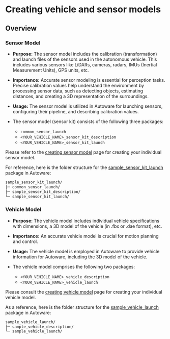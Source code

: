 # Creating vehicle and sensor models

## Overview

### Sensor Model

- **Purpose:** The sensor model includes the calibration (transformation) and launch files of the
  sensors used in the autonomous vehicle.
  This includes various sensors like LiDARs, cameras,
  radars, IMUs (Inertial Measurement Units), GPS units, etc.

- **Importance:** Accurate sensor modeling is essential for perception tasks.
  Precise calibration values help understand the environment by processing sensor data,
  such as detecting objects, estimating distances,
  and creating a 3D representation of the surroundings.

- **Usage:** The sensor model is utilized in Autoware for launching sensors,
  configuring their pipeline, and describing calibration values.

- The sensor model (sensor kit) consists of the following three packages:
  - `common_sensor_launch`
  - `<YOUR_VEHICLE_NAME>_sensor_kit_description`
  - `<YOUR_VEHICLE_NAME>_sensor_kit_launch`

Please refer to the [creating sensor model](./creating-sensor-model) page
for creating your individual sensor model.

For reference,
here is the folder structure for the [sample_sensor_kit_launch](https://github.com/autowarefoundation/sample_sensor_kit_launch) package in Autoware:

```diff
sample_sensor_kit_launch/
├─ common_sensor_launch/
├─ sample_sensor_kit_description/
└─ sample_sensor_kit_launch/
```

### Vehicle Model

- **Purpose:** The vehicle model includes individual vehicle specifications with dimensions,
  a 3D model of the vehicle (in .fbx or .dae format), etc.

- **Importance:** An accurate vehicle model is crucial for motion planning and control.

- **Usage:** The vehicle model is employed in Autoware to provide vehicle information for Autoware,
  including the 3D model of the vehicle.

- The vehicle model comprises the following two packages:
  - `<YOUR_VEHICLE_NAME>_vehicle_description`
  - `<YOUR_VEHICLE_NAME>_vehicle_launch`

Please consult the [creating vehicle model](./creating-vehicle-model) page
for creating your individual vehicle model.

As a reference,
here is the folder structure for the [sample_vehicle_launch](https://github.com/autowarefoundation/sample_vehicle_launch) package in Autoware:

```diff
sample_vehicle_launch/
├─ sample_vehicle_description/
└─ sample_vehicle_launch/
```

